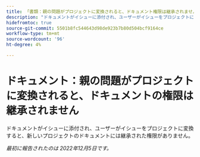 ```yaml
---
title: 「書類：親の問題がプロジェクトに変換されると、ドキュメント権限は継承されません。
description: "ドキュメントがイシューに添付され、ユーザーがイシューをプロジェクトに変換すると、新しいプロジェクトのドキュメントには、継承された権限がありません。"
hidefromtoc: true
source-git-commit: 5501b8fc544643d98de923b7b80d504bcf9164ce
workflow-type: tm+mt
source-wordcount: '96'
ht-degree: 4%

---
```



# ドキュメント：親の問題がプロジェクトに変換されると、ドキュメントの権限は継承されません

<!--This issue is on both WF and WFP TOCs-->

ドキュメントがイシューに添付され、ユーザーがイシューをプロジェクトに変換すると、新しいプロジェクトのドキュメントには継承された権限がありません。

_最初に報告されたのは 2022年12月5日です。_


